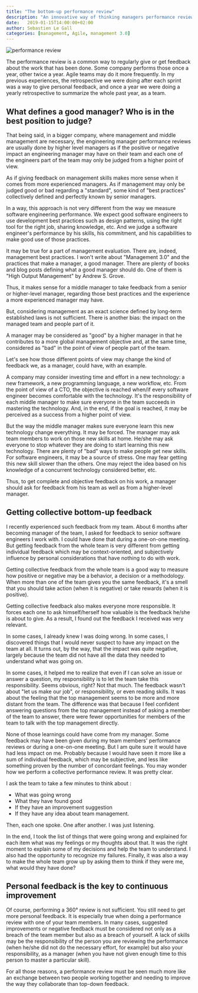 ```yaml
---
title: "The bottom-up performance review"
description: "An innovative way of thinking managers performance review"
date:   2019-01-15T14:00:00+02:00
author: Sebastien Le Gall
categories: [management, Agile, management 3.0]
---
```

![performance review](/img/article/performance-review.jpg)

The performance review is a common way to regularly give or get feedback about the work that has been done. Some company performs those once a year, other twice a year. Agile teams may do it more frequently. In my previous experiences, the retrospective we were doing after each sprint was a way to give personal feedback, and once a year we were doing a yearly retrospective to summarize the whole past year, as a team.

<!--more-->
## What defines a good manager? Who is in the best position to judge?

That being said, in a bigger company, where management and middle management are necessary, the engineering manager performance reviews are usually done by higher level managers as if the positive or negative impact an engineering manager may have on their team and each one of the engineers part of the team may only be judged from a higher point of view.

As if giving feedback on management skills makes more sense when it comes from more experienced managers. As if management may only be judged good or bad regarding a "standard", some kind of "best practices" collectively defined and perfectly known by senior managers.

In a way, this approach is not very different from the way we measure software engineering performance. We expect good software engineers to use development best practices such as design patterns, using the right tool for the right job, sharing knowledge, etc. And we judge a software engineer's performance by his skills, his commitment, and his capabilities to make good use of those practices.

It may be true for a part of management evaluation. There are, indeed, management best practices. I won't write about "Management 3.0" and the practices that make a manager, a good manager. There are plenty of books and blog posts defining what a good manager should do. One of them is "High Output Management" by Andrew S. Grove.

Thus, it makes sense for a middle manager to take feedback from a senior or higher-level manager, regarding those best practices and the experience a more experienced manager may have.

But, considering management as an exact science defined by long-term established laws is not sufficient. There is another bias: the impact on the managed team and people part of it.

A manager may be considered as "good" by a higher manager in that he contributes to a more global management objective and, at the same time, considered as "bad" in the point of view of people part of the team.

Let's see how those different points of view may change the kind of feedback we, as a manager, could have, with an example.

A company may consider investing time and effort in a new technology: a new framework, a new programming language, a new workflow, etc. From the point of view of a CTO, the objective is reached when/if every software engineer becomes comfortable with the technology. It's the responsibility of each middle manager to make sure everyone in the team succeeds in mastering the technology. And, in the end, if the goal is reached, it may be perceived as a success from a higher point of view.

But the way the middle manager makes sure everyone learn this new technology change everything. It may be forced. The manager may ask team members to work on those new skills at home. He/she may ask everyone to stop whatever they are doing to start learning this new technology.  There are plenty of "bad" ways to make people get new skills. For software engineers, it may be a source of stress. One may fear getting this new skill slower than the others. One may reject the idea based on his knowledge of a concurrent technology considered better, etc.

Thus, to get complete and objective feedback on his work, a manager should ask for feedback from his team as well as from a higher-level manager.

## Getting collective bottom-up feedback

I recently experienced such feedback from my team. About 6 months after becoming manager of the team, I asked for feedback to senior software engineers I work with. I could have done that during a one-on-one meeting. But getting feedback from the whole team is very different from getting individual feedback which may be context-oriented, and subjectively influence by personal considerations that have nothing to do with work.

Getting collective feedback from the whole team is a good way to measure how positive or negative may be a behavior, a decision or a methodology. When more than one of the team gives you the same feedback, it's a smell that you should take action (when it is negative) or take rewards (when it is positive).

Getting collective feedback also makes everyone more responsible. It forces each one to ask himself/herself how valuable is the feedback he/she is about to give. As a result, I found out the feedback I received was very relevant.

In some cases, I already knew I was doing wrong.
In some cases, I discovered things that I would never suspect to have any impact on the team at all. It turns out, by the way, that the impact was quite negative, largely because the team did not have all the data they needed to understand what was going on.

In some cases, it helped me to realize that even if I can solve an issue or answer a question, my responsibility is to let the team take this responsibility. Seems obvious, right? Not that much. The feedback wasn't about "let us make our job", or responsibility, or even reading skills. It was about the feeling that the top management seems to be more and more distant from the team. The difference was that because I feel confident answering questions from the top management instead of asking a member of the team to answer, there were fewer opportunities for members of the team to talk with the top management directly.

None of those learnings could have come from my manager. Some feedback may have been given during my team members' performance reviews or during a one-on-one meeting. But I am quite sure it would have had less impact on me. Probably because I would have seen it more like a sum of individual feedback, which may be subjective, and less like something proven by the number of concordant feelings.
You may wonder how we perform a collective performance review. It was pretty clear.

I ask the team to take a few minutes to think about :

* What was going wrong
* What they have found good
* If they have an improvement suggestion
* If they have any idea about team management.

Then, each one spoke. One after another. I was just listening.

In the end, I took the list of things that were going wrong and explained for each item what was my feelings or my thoughts about that. It was the right moment to explain some of my decisions and help the team to understand. I also had the opportunity to recognize my failures. Finally, it was also a way to make the whole team grow up by asking them to think if they were me, what would they have done?

## Personal feedback is the key to continuous improvement

Of course, performing a 360° review is not sufficient. You still need to get more personal feedback. It is especially true when doing a performance review with one of your team members. In many cases, suggested improvements or negative feedback must be considered not only as a breach of the team member but also as a breach of yourself. A lack of skills may be the responsibility of the person you are reviewing the performance (when he/she did not do the necessary effort, for example) but also your responsibility, as a manager (when you have not given enough time to this person to master a particular skill).

For all those reasons, a performance review must be seen much more like an exchange between two people working together and needing to improve the way they collaborate than top-down feedback.
